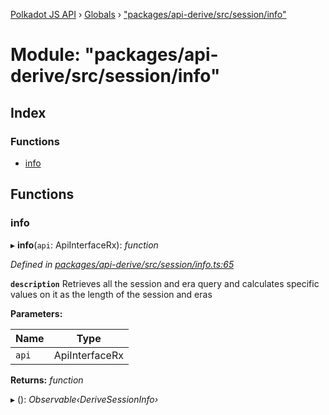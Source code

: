 [Polkadot JS API](../README.md) › [Globals](../globals.md) › ["packages/api-derive/src/session/info"](_packages_api_derive_src_session_info_.md)

# Module: "packages/api-derive/src/session/info"

## Index

### Functions

* [info](_packages_api_derive_src_session_info_.md#info)

## Functions

###  info

▸ **info**(`api`: ApiInterfaceRx): *function*

*Defined in [packages/api-derive/src/session/info.ts:65](https://github.com/polkadot-js/api/blob/533abb76f/packages/api-derive/src/session/info.ts#L65)*

**`description`** Retrieves all the session and era query and calculates specific values on it as the length of the session and eras

**Parameters:**

Name | Type |
------ | ------ |
`api` | ApiInterfaceRx |

**Returns:** *function*

▸ (): *Observable‹DeriveSessionInfo›*
